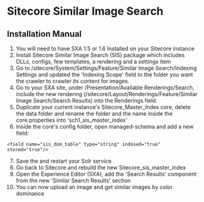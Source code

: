 # Sitecore Similar Image Search
## Installation Manual

1. You will need to have SXA 1.5 or 1.6 Installed on your Sitecore instance
2. Install Sitecore Similar Image Search (SIS) package which includes DLLs, configs, few templates, a rendering and a settings item
3. Go to /sitecore/System/Settings/Feature/Similar Image Search/Indexing Settings and updated the 'Indexing Scope' field to the folder you want the crawler to crawler its content for images.
4. Go to your SXA site, under /Presentation/Available Renderings/Search, include the new rendering (/sitecore/Layout/Renderings/Feature/Similar Image Search/Search Results) into the Renderings field.
5. Duplicate your current instance's Sitecore_Master_Index core, delete the data folder and rename the folder and the name inside the core.properties into 'sch1_sis_master_index'
6. Inside the core's config folder, open managed-schema and add a new field:
```
<field name="sis_dom_table" type="string" indexed="true" stored="true"/>
```
7. Save the and restart your Solr service
8. Go back to Sitecore and rebuild the new Sitecore_sis_master_index
9. Open the Experience Editor (SXA), add the 'Search Results' component from the new 'Similar Search Results' section
10. You can now upload an image and get similar images by color dominance